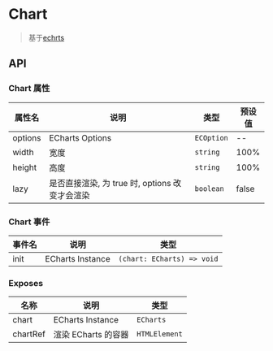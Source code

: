 # Chart

> 基于[echrts](https://echarts.apache.org/zh/index.html)

## API

### Chart 属性

| 属性名  | 说明                                           | 类型      | 预设值 |
| ------- | ---------------------------------------------- | --------- | ------ |
| options | ECharts Options                                | `ECOption`  | --     |
| width   | 宽度                                           | `string`  | 100%   |
| height  | 高度                                           | `string`  | 100%   |
| lazy    | 是否直接渲染, 为 true 时, options 改变才会渲染 | `boolean` | false  |

### Chart 事件

| 事件名 | 说明             | 类型                                |
| ------ | ---------------- | ----------------------------------- |
| init   | ECharts Instance | `(chart: ECharts) => void` |

### Exposes

| 名称     | 说明                | 类型          |
| -------- | ------------------- | ------------- |
| chart    | ECharts Instance    | `ECharts`     |
| chartRef | 渲染 ECharts 的容器 | `HTMLElement` |
